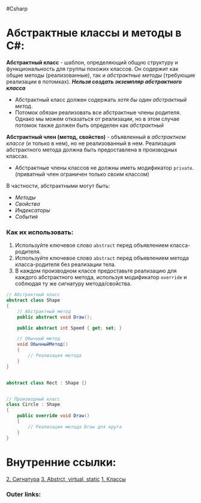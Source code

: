 #Csharp

# Абстрактные классы и методы в C#:

**Абстрактный класс** - шаблон, определяющий общую структуру и функциональность для группы похожих классов. Он содержит как общие методы (реализованные), так и *абстрактные методы* (требующие реализации в потомках). ***Нельзя создать экземпляр абстрактного класса***
- Абстрактный класс должен содержать *хотя бы один абстрактный метод*.
- Потомок обязан реализовать все абстрактные члены родителя. Однако мы можем отказаться от реализации, но в этом случае потомок также должен быть определен как *абстрактный*

**Абстрактный член (метод, свойство)** - объявленный в *абстрактном классе* (и только в нем), но не реализованный в нем. Реализация абстрактного метода должна быть предоставлена в производных классах.
- Абстрактные члены классов не должны иметь модификатор `private`. (приватный член ограничен только своим классом)

В частности, абстрактными могут быть:
- *Методы*
- *Свойства*
- *Индексаторы*
- *События*


### Как их использовать:

1. Используйте ключевое слово `abstract` перед объявлением класса-родителя.
2. Используйте ключевое слово `abstract` перед объявлением метода класса-родителя без реализации тела.
3. В каждом производном классе предоставьте реализацию для каждого абстрактного метода, используя модификатор `override` и соблюдая ту же сигнатуру метода/свойства.

```csharp
// Абстрактный класс
abstract class Shape
{
    // Абстрактный метод
    public abstract void Draw();

	public abstract int Speed { get; set; } 

	// Обычный метод
    void ОбычныйМетод()
    {
        // Реализация метода
    }
}


abstract class Rect : Shape {}


// Производный класс
class Circle : Shape
{
    public override void Draw()
    {
        // Реализация метода Draw для круга
    }
}
```

# Внутренние ссылки:
[2. Сигнатура](1.%20Languages/C-sharp/0.%20Введение/2.%20Классовые%20механизмы/Перегрузки/2.%20Сигнатура.md)
[3. Abstrct, virtual, static](1.%20Languages/C-sharp/0.%20Введение/2.%20Классовые%20механизмы/3.%20Abstrct,%20virtual,%20static.md)
[1. Классы](1.%20Languages/C-sharp/0.%20Введение/2.%20Классы%20и%20структуры/1.%20Классы.md)

### Outer links: